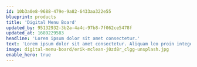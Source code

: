 ```yaml
---
id: 10b3a0e8-9688-479e-9a82-6433aa322e55
blueprint: products
title: 'Digital Menu Board'
updated_by: 95132932-3b2a-4a4c-97b8-7f062ce5478f
updated_at: 1689229583
headline: 'Lorem ipsum dolor sit amet consectetur.'
text: 'Lorem ipsum dolor sit amet consectetur. Aliquam leo proin integer vehicula sapien maecenas.vehicula sapien maecenas.vehicula.'
image: digital-menu-board/erik-mclean-j0zd8r_clgg-unsplash.jpg
enable_hero: true
---
```

